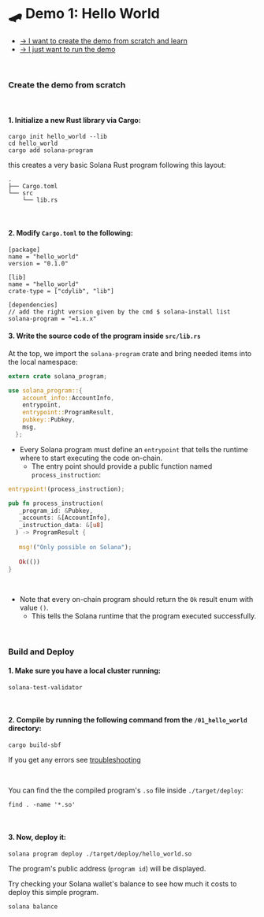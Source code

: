 # 🛹 Demo 1: Hello World 

* [-> I want to create the demo from scratch and learn](#create-the-demo-from-scratch)
* [-> I just want to run the demo](#build-and-deploy-your-program)

<br>

### Create the demo from scratch

<br>

#### 1. Initialize a new Rust library via Cargo:

```shell 
cargo init hello_world --lib
cd hello_world
cargo add solana-program
```

this creates a very basic Solana Rust program following this layout:

```shell
.
├── Cargo.toml
└── src
    └── lib.rs
```

<br>

#### 2. Modify `Cargo.toml` to the following:

```
[package]
name = "hello_world"
version = "0.1.0"

[lib]
name = "hello_world"
crate-type = ["cdylib", "lib"]

[dependencies]
// add the right version given by the cmd $ solana-install list
solana-program = "=1.x.x"
```


#### 3. Write the source code of the program inside `src/lib.rs` 

At the top, we import the `solana-program` crate and bring needed items into the local namespace:

```rust
extern crate solana_program;

use solana_program::{
    account_info::AccountInfo,
    entrypoint,
    entrypoint::ProgramResult,
    pubkey::Pubkey,
    msg,
  };
```

* Every Solana program must define an `entrypoint` that tells the runtime where to start executing the code on-chain. 
    - The entry point should provide a public function named `process_instruction`:

```rust
entrypoint!(process_instruction);

pub fn process_instruction(
   _program_id: &Pubkey,
   _accounts: &[AccountInfo],
   _instruction_data: &[u8]
  ) -> ProgramResult {
  
   msg!("Only possible on Solana");
  
   Ok(())
}
```


<br>

* Note that every on-chain program should return the `Ok` result enum with value `()`. 
    - This tells the Solana runtime that the program executed successfully.

<br>


### Build and Deploy

#### 1. Make sure you have a local cluster running:

```shell
solana-test-validator
```

<br>

#### 2. Compile by running the following command from the `/01_hello_world` directory:

```
cargo build-sbf
```

If you get any errors see [troubleshooting](/demos/README.md#troubleshooting)

<br>

You can find the the compiled program's `.so` file inside `./target/deploy`:
```
find . -name '*.so'
```

<br>

#### 3. Now, deploy it:


```
solana program deploy ./target/deploy/hello_world.so 
```

The program's public address (`program id`) will be displayed.


Try checking your Solana wallet's balance to see how much it costs to deploy this simple program.

```shell
solana balance
```

<br>

